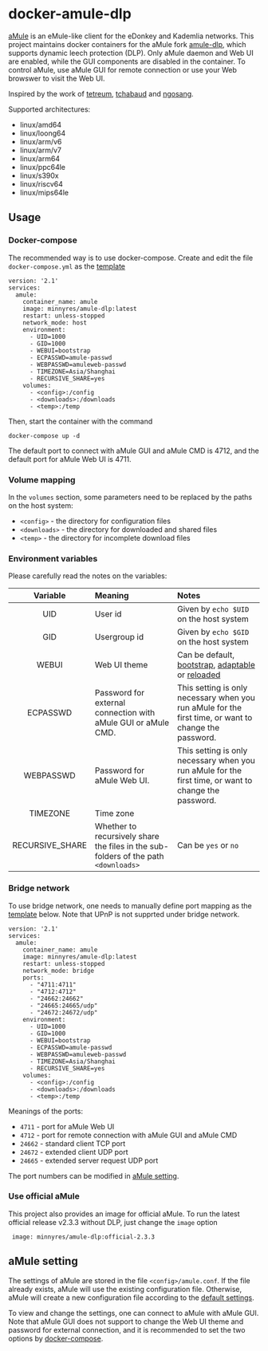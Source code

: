 # docker-amule-dlp
[aMule](https://github.com/amule-project/amule) is an eMule-like client for the eDonkey and Kademlia networks. This project maintains docker containers for the aMule fork [amule-dlp](https://github.com/persmule/amule-dlp), which supports dynamic leech protection (DLP). Only aMule daemon and Web UI are enabled, while the GUI components are disabled in the container. To control aMule, use aMule GUI for remote connection or use your Web browswer to visit the Web UI.

Inspired by the work of [tetreum](https://github.com/tetreum/amule-docker), [tchabaud](https://github.com/tchabaud/dockerfiles/tree/master/amule) and [ngosang](https://github.com/ngosang/docker-amule).

Supported architectures: 
* linux/amd64
* linux/loong64
* linux/arm/v6
* linux/arm/v7
* linux/arm64
* linux/ppc64le
* linux/s390x
* linux/riscv64
* linux/mips64le

## Usage

### Docker-compose
The recommended way is to use docker-compose. Create and edit the file `docker-compose.yml` as the [template](https://github.com/minnyres/docker-amule-dlp/blob/main/docker-compose.yml)

    version: '2.1'
    services:
      amule:
        container_name: amule
        image: minnyres/amule-dlp:latest
        restart: unless-stopped
        network_mode: host
        environment:
          - UID=1000
          - GID=1000
          - WEBUI=bootstrap
          - ECPASSWD=amule-passwd
          - WEBPASSWD=amuleweb-passwd
          - TIMEZONE=Asia/Shanghai
          - RECURSIVE_SHARE=yes
        volumes:
          - <config>:/config
          - <downloads>:/downloads
          - <temp>:/temp

Then, start the container with the command 

    docker-compose up -d

The default port to connect with aMule GUI and aMule CMD is 4712, and the default port for aMule Web UI is 4711.

### Volume mapping

In the `volumes` section, some parameters need to be replaced by the paths on the host system:
 + `<config>` - the directory for configuration files
 + `<downloads>` - the directory for downloaded and shared files
 + `<temp>` - the directory for incomplete download files

### Environment variables

Please carefully read the notes on the variables:

| Variable      | Meaning | Notes     |
| :----:        |    :---     |         :---   |
| UID      |    User id    |  Given by `echo $UID` on the host system  |
| GID   | Usergroup id        | Given by `echo $GID` on the host system     |
| WEBUI   | Web UI theme   | Can be default, [bootstrap](https://github.com/pedro77/amuleweb-bootstrap-template), [adaptable](https://github.com/esaracho/amuleweb-adaptable) or [reloaded](https://github.com/MatteoRagni/AmuleWebUI-Reloaded)     |
| ECPASSWD   |   Password for external connection with aMule GUI or aMule CMD.    |  This setting is only necessary when you run aMule for the first time, or want to change the password. |
| WEBPASSWD   |   Password for aMule Web UI.     |  This setting is only necessary when you run aMule for the first time, or want to change the password. |
| TIMEZONE   | Time zone       |    |
| RECURSIVE_SHARE   |   Whether to recursively share the files in the sub-folders of the path `<downloads>`     |   Can be `yes` or `no`  |

### Bridge network

To use bridge network, one needs to manually define port mapping as the [template](https://github.com/minnyres/docker-amule-dlp/blob/main/docker-compose.bridge.yml) below. Note that UPnP is not supprted under bridge network. 

    version: '2.1'
    services:
      amule:
        container_name: amule
        image: minnyres/amule-dlp:latest
        restart: unless-stopped
        network_mode: bridge
        ports:
          - "4711:4711"
          - "4712:4712"
          - "24662:24662"
          - "24665:24665/udp"
          - "24672:24672/udp"
        environment:
          - UID=1000
          - GID=1000
          - WEBUI=bootstrap
          - ECPASSWD=amule-passwd
          - WEBPASSWD=amuleweb-passwd
          - TIMEZONE=Asia/Shanghai
          - RECURSIVE_SHARE=yes
        volumes:
          - <config>:/config
          - <downloads>:/downloads
          - <temp>:/temp

Meanings of the ports:
 + `4711` - port for aMule Web UI
 + `4712` - port for remote connection with aMule GUI and aMule CMD
 + `24662` - standard client TCP port
 + `24672` - extended client UDP port
 + `24665` - extended server request UDP port
 
The port numbers can be modified in [aMule setting](https://github.com/minnyres/docker-amule-dlp#amule-setting).
 
### Use official aMule
This project also provides an image for official aMule. To run the latest official release v2.3.3 without DLP, just change the `image` option
 
     image: minnyres/amule-dlp:official-2.3.3
 
## aMule setting

The settings of aMule are stored in the file `<config>/amule.conf`. If the file already exists, aMule will use the existing configuration file. Otherwise, aMule will create a new configuration file according to the [default settings](https://github.com/minnyres/docker-amule-dlp/blob/main/amule.conf).

To view and change the settings, one can connect to aMule with aMule GUI. Note that aMule GUI does not support to change the Web UI theme and password for external connection, and it is recommended to set the two options by [docker-compose](https://github.com/minnyres/docker-amule-dlp#docker-compose).  
